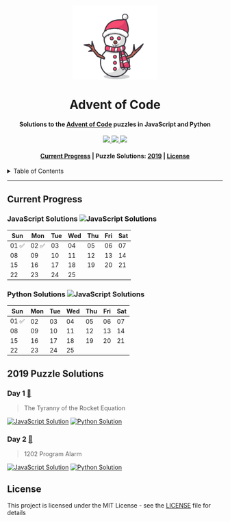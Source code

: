 <div align="center">
    <img src="assets/day83-snowman.svg" width="200px">
    <h1 align="center">Advent of Code</h1>
</div>

<h4 align="center">Solutions to the <a href="https://adventofcode.com/">Advent of Code</a> puzzles in JavaScript and Python</h4>

<div align="center">
    <a href="https://twitter.com/CBStanley12">
        <img src="https://img.shields.io/badge/ -Follow @CBStanley12-1DA1F2?style=flat&logo=twitter&logoColor=white">
    </a>
    <a href="https://dev.to/cbstanley12">
        <img src="https://img.shields.io/badge/ -View DEV Profile-0A0A0A?style=flat&logo=dev.to">
    </a>
    <a href="https://linkedin.com/in/cbstanley12">
        <img src="https://img.shields.io/badge/ -Connect on LinkedIn-0077B5?style=flat&logo=linkedin">
    </a>
</div>

<div align="center">
    <h4>
        <a href="#current-progress">Current Progress</a>
        <span> | </span>
        Puzzle Solutions:
        <a href="#2019">2019</a>
        <span> | </span>
        <a href="#license">License</a>
    </h4>
</div>

<details>
<summary>Table of Contents</summary>

   * [Current Progress](#current-progress)
   * [2019 Puzzle Solutions](#2019-puzzle-solutions)
      * [Day 1](#day-1)
      * [Day 2](#day-2)

</details>

----

## Current Progress

### JavaScript Solutions ![JavaScript Solutions](https://img.shields.io/badge/&nbsp;-2&nbsp;of&nbsp;25-orange?logo=javascript&labelColor=5a5a5a)


| Sun | Mon | Tue | Wed | Thu | Fri | Sat |
|----|----|----|----|----|----|----|
| 01 :white_check_mark: | 02 :white_check_mark: | 03 | 04 | 05 | 06 | 07 |
| 08 | 09 | 10 | 11 | 12 | 13 | 14 |
| 15 | 16 | 17 | 18 | 19 | 20 | 21 |
| 22 | 23 | 24 | 25 |  |  |  |

### Python Solutions ![JavaScript Solutions](https://img.shields.io/badge/&nbsp;-1&nbsp;of&nbsp;25-orange?logo=python&logoColor=4B8BBE&labelColor=5a5a5a)

| Sun | Mon | Tue | Wed | Thu | Fri | Sat |
|----|----|----|----|----|----|----|
| 01 :white_check_mark: | 02 | 03 | 04 | 05 | 06 | 07 |
| 08 | 09 | 10 | 11 | 12 | 13 | 14 |
| 15 | 16 | 17 | 18 | 19 | 20 | 21 |
| 22 | 23 | 24 | 25 |  |  |  |

## 2019 Puzzle Solutions
### Day 1 [:link:](https://adventofcode.com/2019/day/1)
> The Tyranny of the Rocket Equation

[![JavaScript Solution](https://img.shields.io/static/v1?style=flat&logo=javascript&logoColor=F7DF1E&label=JavaScript&color=success&message=Solution)](2019/day01/JavaScript/solution.js)
[![Python Solution](https://img.shields.io/static/v1?style=flat&logo=python&label=Python&color=success&message=Solution)](2019/day01/Python/solution.py)

### Day 2 [:link:](https://adventofcode.com/2019/day/2)
> 1202 Program Alarm

[![JavaScript Solution](https://img.shields.io/static/v1?style=flat&logo=javascript&logoColor=F7DF1E&label=JavaScript&color=success&message=Solution)](2019/day02/JavaScript/solution.js)
[![Python Solution](https://img.shields.io/static/v1?style=flat&logo=python&label=Python&color=lightgrey&message=Not+Started)]()

## License
This project is licensed under the MIT License - see the [LICENSE](LICENSE) file for details